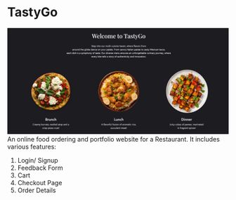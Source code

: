 # TastyGo
![Banner Image](tastygo1.png)
An online food ordering and portfolio website for a Restaurant.
It includes various features:
1. Login/ Signup
2. Feedback Form
3. Cart
4. Checkout Page
5. Order Details
